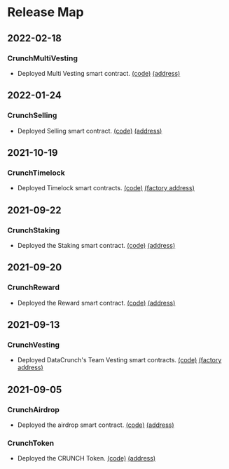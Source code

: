 # Release Map

## 2022-02-18

### CrunchMultiVesting

* Deployed Multi Vesting smart contract. [(code)](https://github.com/datacrunch-com/datacrunch-contracts/blob/master/contracts/CrunchMultiVesting.sol) [(address)](https://etherscan.io/address/0xe469f12f4746b5ae105a1b888bff5a1b9e27fee5)

## 2022-01-24

### CrunchSelling

* Deployed Selling smart contract. [(code)](https://github.com/datacrunch-com/datacrunch-contracts/blob/master/contracts/CrunchSelling.sol) [(address)](https://etherscan.io/address/0x22525935cb0f5c27ae025fe5a403bc7a0eb9c857)

## 2021-10-19

### CrunchTimelock

* Deployed Timelock smart contracts. [(code)](https://github.com/datacrunch-com/datacrunch/blob/master/contracts/CrunchTimelock.sol) [(factory address)](https://etherscan.io/address/0xB1C77D4d05e16913b19822dF99eacAFFe3387C1a)

## 2021-09-22

### CrunchStaking

* Deployed the Staking smart contract. [(code)](https://github.com/datacrunch-com/datacrunch/blob/master/contracts/CrunchStaking.sol) [(address)](https://etherscan.io/address/0xFb99073EAA547dC965Ad75420128093A01128EC2)

## 2021-09-20

### CrunchReward

* Deployed the Reward smart contract. [(code)](https://github.com/datacrunch-com/datacrunch/blob/master/contracts/CrunchReward.sol) [(address)](https://etherscan.io/address/0xa3B20d15649B03f38Ab71d64f0f5Fcb3ac48c3f4)

## 2021-09-13

### CrunchVesting

* Deployed DataCrunch's Team Vesting smart contracts. [(code)](https://github.com/datacrunch-com/datacrunch/blob/master/contracts/CrunchVesting.sol) [(factory address)](https://etherscan.io/address/0xb47fa11d32d1005babc52e876bcfa6bfa19e490b)

## 2021-09-05

### CrunchAirdrop

* Deployed the airdrop smart contract. [(code)](https://github.com/datacrunch-com/datacrunch/blob/master/contracts/CrunchAirdrop.sol) [(address)](https://etherscan.io/address/0xed28c62F1df817C23adbE577f406C1386cb61e8F)

### CrunchToken

* Deployed the CRUNCH Token. [(code)](https://github.com/datacrunch-com/datacrunch/blob/master/contracts/CrunchToken.sol) [(address)](https://etherscan.io/token/0x74451d2240ef9e86b3cea815378af61566b81856)
